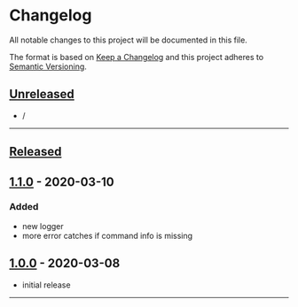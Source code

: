 # **Changelog**
All notable changes to this project will be documented in this file.

The format is based on [Keep a Changelog][Keep a Changelog] and this project adheres to [Semantic Versioning][Semantic Versioning].

## **[Unreleased]**

- /

---

## **[Released]**

## [1.1.0] - 2020-03-10

### Added
- new logger
- more error catches if command info is missing


## [1.0.0] - 2020-03-08
- initial release

---

<!-- Links -->
[Keep a Changelog]: https://keepachangelog.com/
[Semantic Versioning]: https://semver.org/

<!-- Versions -->
[Unreleased]: https://github.com/RLNT/spigot-registercommands/compare/v1.0.0...HEAD
[Released]: https://github.com/RLNT/spigot-registercommands/releases
[1.1.0]: https://github.com/RLNT/spigot-registercommands/compare/v1.0.0..v1.1.0
[1.0.0]: https://github.com/RLNT/spigot-registercommands/releases/tag/v1.0.0

